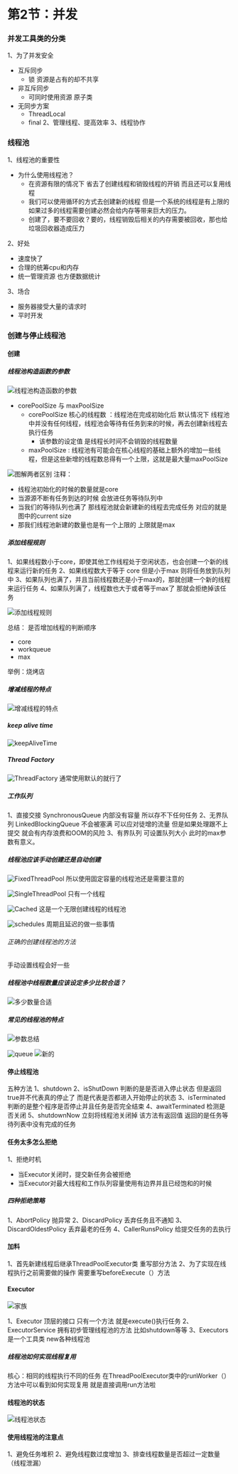# 第2节：并发

### 并发工具类的分类
1、为了并发安全
- 互斥同步
    - 锁 资源是占有的却不共享
- 非互斥同步
    - 可同时使用资源 原子类
- 无同步方案
    - ThreadLocal
    - final
2、管理线程、提高效率
3、线程协作

### 线程池
1、线程池的重要性
- 为什么使用线程池？
    - 在资源有限的情况下 省去了创建线程和销毁线程的开销 而且还可以复用线程
    - 我们可以使用循环的方式去创建新的线程 但是一个系统的线程是有上限的 如果过多的线程需要创建必然会给内存等带来巨大的压力。
    - 创建了，要不要回收？要的，线程销毁后相关的内存需要被回收，那也给垃圾回收器造成压力

2、好处
- 速度快了
- 合理的统筹cpu和内存
- 统一管理资源 也方便数据统计

3、场合
- 服务器接受大量的请求时
- 平时开发

### 创建与停止线程池
#### 创建
##### 线程池构造函数的参数
![线程池构造函数的参数](_v_images/20201108135248129_4427.png)
- corePoolSize 与 maxPoolSize
    - corePoolSize 核心的线程数 ：线程池在完成初始化后 默认情况下 线程池中并没有任何线程，线程池会等待有任务到来的时候，再去创建新线程去执行任务 
        - 该参数的设定值 是线程长时间不会销毁的线程数量
    - maxPoolSize : 线程池有可能会在核心线程的基础上额外的增加一些线程，但是这些新增的线程数总得有一个上限，这就是最大量maxPoolSize

![图解两者区别](_v_images/20201108140134085_13904.png)
注释：
- 线程池初始化的时候的数量就是core 
- 当源源不断有任务到达的时候 会放进任务等待队列中
- 当我们的等待队列也满了 那线程池就会新建新的线程去完成任务 对应的就是图中的current size
- 那我们线程池新建的数量也是有一个上限的 上限就是max 

##### 添加线程规则
1、如果线程数小于core，即使其他工作线程处于空闲状态，也会创建一个新的线程来运行新的任务
2、如果线程数大于等于 core 但是小于max 则将任务放到队列中
3、如果队列也满了，并且当前线程数还是小于max的，那就创建一个新的线程来运行任务
4、如果队列满了，线程数也大于或者等于max了 那就会拒绝掉该任务

![添加线程规则](_v_images/20201108140917279_16662.png)

总结：
是否增加线程的判断顺序
- core
- workqueue
- max

举例：烧烤店

##### 增减线程的特点
![增减线程的特点](_v_images/20201108141342229_20275.png)

##### keep alive time
![keepAliveTime](_v_images/20201108141606965_1475.png)
##### Thread Factory
![ThreadFactory](_v_images/20201108141633025_15052.png)
通常使用默认的就行了

##### 工作队列
1、直接交接 SynchronousQueue 内部没有容量 所以存不下任何任务 
2、无界队列 LinkedBlockingQueue 不会被塞满 可以应对徒增的流量 但是如果处理跟不上提交 就会有内存浪费和OOM的风险
3、有界队列 可设置队列大小 此时的max参数有意义。

##### 线程池应该手动创建还是自动创建
![FixedThreadPool](_v_images/20201108142627158_24378.png)
所以使用固定容量的线程池还是需要注意的

![SingleThreadPool](_v_images/20201108143029627_32324.png)
只有一个线程

![Cached](_v_images/20201108143228413_14165.png)
这是一个无限创建线程的线程池

![schedules](_v_images/20201108143520223_22529.png)
周期且延迟的做一些事情

###### 正确的创建线程池的方法
手动设置线程会好一些

##### 线程池中线程数量应该设定多少比较合适？
![多少数量合适](_v_images/20201108143939044_10006.png)

##### 常见的线程池的特点
![参数总结](_v_images/20201108144242251_4728.png)

![queue](_v_images/20201108144359156_7004.png)
![新的](_v_images/20201108144543887_14324.png)


#### 停止线程池
五种方法
1、shutdown
2、isShutDown 判断的是是否进入停止状态 但是返回true并不代表真的停止了 而是代表是否都进入开始停止的状态
3、isTerminated  判断的是整个程序是否停止并且任务是否完全结束
4、awaitTerminated 检测是否关闭
5、shutdownNow 立刻将线程池关闭掉 该方法有返回值 返回的是任务等待列表中没有完成的任务


#### 任务太多怎么拒绝
1、拒绝时机 
- 当Executor关闭时，提交新任务会被拒绝
- 当Executor对最大线程和工作队列容量使用有边界并且已经饱和的时候

##### 四种拒绝策略
1、AbortPolicy 抛异常
2、DiscardPolicy 丢弃任务且不通知
3、DiscardOldestPolicy 丢弃最老的任务
4、CallerRunsPolicy 给提交任务的去执行

#### 加料
1、首先新建线程后继承ThreadPoolExecutor类 重写部分方法
2、为了实现在线程执行之前需要做的操作 需要重写beforeExecute（）方法


#### Executor
![家族](_v_images/20201108155041406_22869.png)

1、Executor 顶层的接口 只有一个方法 就是execute()执行任务
2、ExecutorService 拥有初步管理线程池的方法 比如shutdown等等
3、Executors 是一个工具类 new各种线程池

##### 线程池如何实现线程复用
核心：相同的线程执行不同的任务
在ThreadPoolExecutor类中的runWorker（）方法中可以看到如何实现复用
就是直接调用run方法啦

#### 线程池的状态
![线程池状态](_v_images/20201108160322759_30951.png)


#### 使用线程池的注意点
1、避免任务堆积
2、避免线程数过度增加
3、排查线程数量是否超过一定数量（线程泄漏）

